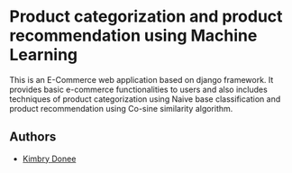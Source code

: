 
# Product categorization and product recommendation using Machine Learning

This is an E-Commerce web application based on django framework.
It provides basic e-commerce functionalities to users and also includes techniques of product categorization using Naive base classification and product recommendation using Co-sine similarity algorithm.


## Authors

- [Kimbry Donee](https://github.com/Kimbry-donee)


  
<!--## Report-->

<!--[Report](https://drive.google.com/file/d/1Dg8V0HF6Inw0__Bi_4uipcgpkCDhYq-F/view?usp=sharing)-->

  <!-- 
## Acknowledgements

 - [Cartzilla Theme](https://cartzilla.createx.studio/docs/dev-setup.html) -->
 
